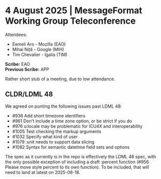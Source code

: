 # 4 August 2025 | MessageFormat Working Group Teleconference

Attendees:

- Eemeli Aro \- Mozilla (EAO)  
- Mihai Niță \- Google (MIH)  
- Tim Chevalier \- Igalia (TIM)

**Scribe:** EAO  
**Previous Scribe:** APP

Rather short stub of a meeting, due to low attendance.

## CLDR/LDML 48

We agreed on punting the following issues past LDML 48:

- \#936 Add short timezone identifiers  
- \#961 Don't include a time zone option, or be strict if you do  
- \#976 u:locale may be problematic for ICU4X and interoperability  
- \#1005 Test checking the markup arguments  
- \#1032 Specify what kind of user  
- \#1079 :unit needs to support data slicing  
- \#1082 Syntax for semantic datetime field sets and options

The spec as it currently is in the repo is effectively the LDML 48 spec, with the only possible exception of including a draft :percent function (\#956 Please move style percent to its own function). To be included, that will need to land at latest on 2025-08-18.
